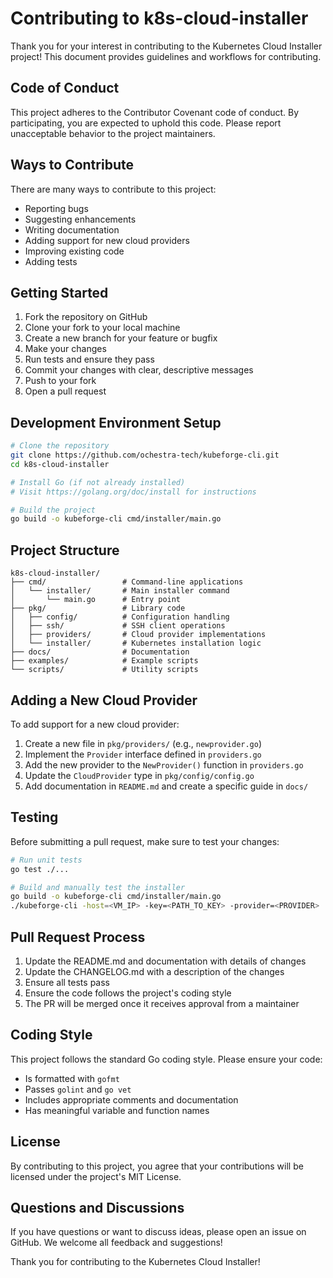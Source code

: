 # Contributing to k8s-cloud-installer

Thank you for your interest in contributing to the Kubernetes Cloud Installer project! This document provides guidelines and workflows for contributing.

## Code of Conduct

This project adheres to the Contributor Covenant code of conduct. By participating, you are expected to uphold this code. Please report unacceptable behavior to the project maintainers.

## Ways to Contribute

There are many ways to contribute to this project:

- Reporting bugs
- Suggesting enhancements
- Writing documentation
- Adding support for new cloud providers
- Improving existing code
- Adding tests

## Getting Started

1. Fork the repository on GitHub
2. Clone your fork to your local machine
3. Create a new branch for your feature or bugfix
4. Make your changes
5. Run tests and ensure they pass
6. Commit your changes with clear, descriptive messages
7. Push to your fork
8. Open a pull request

## Development Environment Setup

```bash
# Clone the repository
git clone https://github.com/ochestra-tech/kubeforge-cli.git
cd k8s-cloud-installer

# Install Go (if not already installed)
# Visit https://golang.org/doc/install for instructions

# Build the project
go build -o kubeforge-cli cmd/installer/main.go
```

## Project Structure

```
k8s-cloud-installer/
├── cmd/                 # Command-line applications
│   └── installer/       # Main installer command
│       └── main.go      # Entry point
├── pkg/                 # Library code
│   ├── config/          # Configuration handling
│   ├── ssh/             # SSH client operations
│   ├── providers/       # Cloud provider implementations
│   └── installer/       # Kubernetes installation logic
├── docs/                # Documentation
├── examples/            # Example scripts
└── scripts/             # Utility scripts
```

## Adding a New Cloud Provider

To add support for a new cloud provider:

1. Create a new file in `pkg/providers/` (e.g., `newprovider.go`)
2. Implement the `Provider` interface defined in `providers.go`
3. Add the new provider to the `NewProvider()` function in `providers.go`
4. Update the `CloudProvider` type in `pkg/config/config.go`
5. Add documentation in `README.md` and create a specific guide in `docs/`

## Testing

Before submitting a pull request, make sure to test your changes:

```bash
# Run unit tests
go test ./...

# Build and manually test the installer
go build -o kubeforge-cli cmd/installer/main.go
./kubeforge-cli -host=<VM_IP> -key=<PATH_TO_KEY> -provider=<PROVIDER>
```

## Pull Request Process

1. Update the README.md and documentation with details of changes
2. Update the CHANGELOG.md with a description of the changes
3. Ensure all tests pass
4. Ensure the code follows the project's coding style
5. The PR will be merged once it receives approval from a maintainer

## Coding Style

This project follows the standard Go coding style. Please ensure your code:

- Is formatted with `gofmt`
- Passes `golint` and `go vet`
- Includes appropriate comments and documentation
- Has meaningful variable and function names

## License

By contributing to this project, you agree that your contributions will be licensed under the project's MIT License.

## Questions and Discussions

If you have questions or want to discuss ideas, please open an issue on GitHub. We welcome all feedback and suggestions!

Thank you for contributing to the Kubernetes Cloud Installer!